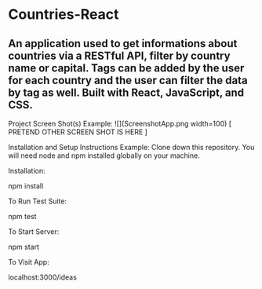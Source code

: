 # Countries-React

## An application used to get informations about countries via a RESTful API, filter by country name or capital. Tags can be added by the user for each country and the user can filter the data by tag as well. Built with React, JavaScript, and CSS.



Project Screen Shot(s)
Example:
![](ScreenshotApp.png width=100)
[ PRETEND OTHER SCREEN SHOT IS HERE ]

Installation and Setup Instructions
Example:
Clone down this repository. You will need node and npm installed globally on your machine.

Installation:

npm install

To Run Test Suite:

npm test

To Start Server:

npm start

To Visit App:

localhost:3000/ideas
